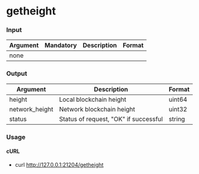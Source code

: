 # getheight

### Input

| Argument | Mandatory | Description | Format |
| -------- | --------- | ----------- | ------ |
| none     |           |             |        |

### Output

| Argument        | Description                           | Format |
| --------------- | ------------------------------------- | ------ |
| height          | Local blockchain height               | uint64 |
| network\_height | Network blockchain height             | uint32 |
| status          | Status of request, "OK" if successful | string |

### Usage

#### cURL

* curl http://127.0.0.1:21204/getheight
